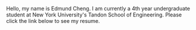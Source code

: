 Hello, my name is Edmund Cheng. I am currently a 4th year undergraduate student at New York University's Tandon School of Engineering. Please click the link below to see my resume.<br/>

